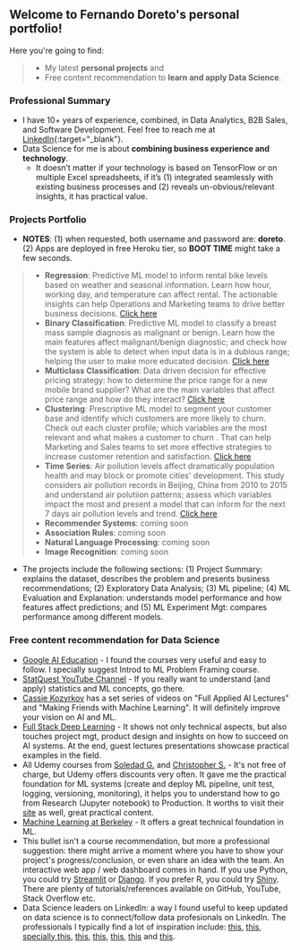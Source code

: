 ##  Welcome to Fernando Doreto's personal portfolio!

Here you're going to find:
> * My latest **personal projects** and
> * Free content recommendation to **learn and apply Data Science**.

### Professional Summary
* I have 10+ years of experience, combined, in Data Analytics, B2B Sales, and Software Development. Feel free to reach me at [LinkedIn](https://www.linkedin.com/in/fernandodoreto/){:target="_blank"}.
* Data Science for me is about **combining business experience and technology**. 
  * It doesn’t matter if your technology is based on TensorFlow or on multiple Excel spreadsheets, if it’s (1) integrated seamlessly with existing business processes and (2) reveals un-obvious/relevant insights, it has practical value.

### Projects Portfolio
* **NOTES**: (1) when requested, both username and password are: **doreto**. (2) Apps are deployed in free Heroku tier, so **BOOT TIME** might take a few seconds.

> * **Regression**: Predictive ML model to inform rental bike levels based on weather and seasonal information. Learn how hour, working day, and temperature can affect rental. The actionable insights can help Operations and Marketing teams to drive better business decisions. [Click here](https://doreto-regression.herokuapp.com)
> * **Binary Classification**: Predictive ML model to classify a breast mass sample diagnosis as malignant or benign. Learn how the main features affect malignant/benign diagnostic; and check how the system is able to detect when input data is in a dubious range; helping the user to make more educated decision. [Click here](https://doreto-binary-clf.herokuapp.com/)
> * **Multiclass Classification**: Data driven decision for effective pricing strategy: how to determine the price range for a new mobile brand supplier? What are the main variables that affect price range and how do they interact? [Click here](https://doreto-multi-clf.herokuapp.com/)
> * **Clustering**: Prescriptive ML model to segment your customer base and identify which customers are more likely to churn. Check out each cluster profile; which variables are the most relevant and what makes a customer to churn . That can help Marketing and Sales teams to set more effective strategies to increase customer retention and satisfaction. [Click here](https://doreto-cluster.herokuapp.com/)
> * **Time Series**: Air pollution levels affect dramatically population health and may block or promote cities' development. This study considers air pollution records in Beijing, China from 2010 to 2015 and understand air polutiion patterns; assess which variables impact the most and present a model that can inform for the next 7 days air pollution levels and trend. [Click here](https://doreto-time-series.herokuapp.com/) 
> * **Recommender Systems**: coming soon 
> * **Association Rules**: coming soon
> * **Natural Language Processing**: coming soon
> * **Image Recognition**: coming soon


* The projects include the following sections: (1) Project Summary: explains the dataset, describes the problem and presents business recommendations; (2) Exploratory Data Analysis; (3) ML pipeline; (4) ML Evaluation and Explanation: understands model performance and how features affect predictions; and (5) ML Experiment Mgt: compares performance among different models.

### Free content recommendation for Data Science
* [Google AI Education](https://ai.google/education/) - I found the courses very useful and easy to follow. I specially suggest Introd to ML Problem Framing course.
* [StatQuest YouTube Channel](https://www.youtube.com/channel/UCtYLUTtgS3k1Fg4y5tAhLbw) - If you really want to understand (and apply) statistics and ML concepts, go there.
* [Cassie Kozyrkov](https://www.youtube.com/c/Kozyrkov/playlists) has a set series of videos on "Full Applied AI Lectures" and "Making Friends with Machine Learning". It will definitely improve your vision on AI and ML.
* [Full Stack Deep Learning](https://course.fullstackdeeplearning.com/) - It shows not only technical aspects, but also touches project mgt, product design and insights on how to succeed on AI systems. At the end, guest lectures presentations showcase practical examples in the field.
* All Udemy courses from [Soledad G.](https://www.udemy.com/user/soledad-galli/) and [Christopher S.](https://www.udemy.com/user/christopher-samiullah/) - It's not free of charge, but Udemy offers discounts very often. It gave me the practical foundation for ML systems (create and deploy ML pipeline, unit test, logging, versioning, monitoring), it helps you to understand how to go from Research (Jupyter notebook) to Production. It worths to visit their [site](https://www.trainindata.com/) as well, great practical content. 
* [Machine Learning at Berkeley](https://ml.berkeley.edu/blog/tag/crash-course) - It offers a great technical foundation in ML.
* This bullet isn't a course recommendation, but more a professional suggestion: there might arrive a moment where you have to show your project's progress/conclusion, or even share an idea with the team. An interactive web app / web dashboard comes in hand. If you use Python, you could try [Streamlit](https://www.streamlit.io/) or [Django](https://www.djangoproject.com/). If you prefer R, you could try [Shiny](https://shiny.rstudio.com/). There are plenty of tutorials/references available on GitHub, YouTube, Stack Overflow etc.
* Data Science leaders on LinkedIn: a way I found useful to keep updated on data science is to connect/follow data profesionals on LinkedIn. The professionals I typically find a lot of inspiration include: [this](https://www.linkedin.com/in/andrewyng/), [this](https://www.linkedin.com/in/kozyrkov/), [specially this](https://www.linkedin.com/in/eric-weber-060397b7/), [this](https://www.linkedin.com/in/chiphuyen/), [this](https://www.linkedin.com/in/soledad-galli/), [this](https://www.linkedin.com/in/stevenouri/), [this](https://www.linkedin.com/in/dalianaliu/) and [this](https://www.linkedin.com/in/datawithdanny/).
